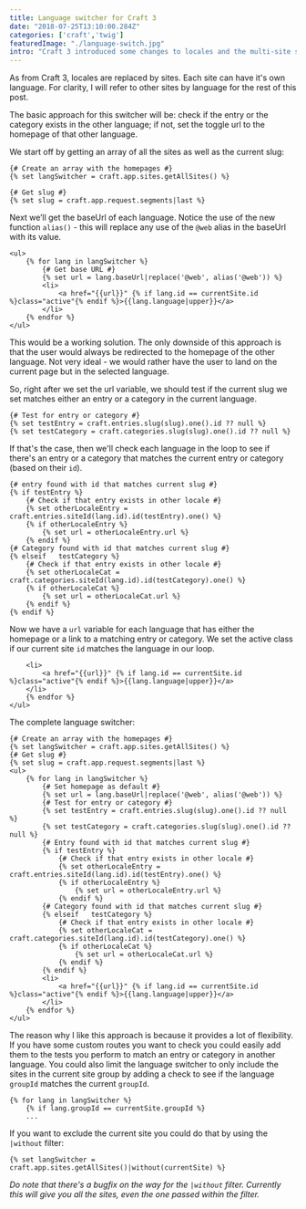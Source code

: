 ```yaml
---
title: Language switcher for Craft 3
date: "2018-07-25T13:10:00.284Z"
categories: ['craft','twig']
featuredImage: "./language-switch.jpg"
intro: "Craft 3 introduced some changes to locales and the multi-site setup. On top of that there are also a number of templating changes, so your old language switcher probably won't work anymore. So today we're building a brand new language switcher for Craft 3."
---
```


As from Craft 3, locales are replaced by sites. Each site can have it's own language. For clarity, I will refer to other sites by language for the rest of this post.

The basic approach for this switcher will be: check if the entry or the category exists in the other language; if not, set the toggle url to the homepage of that other language.

We start off by getting an array of all the sites as well as the current slug:
```twig
{# Create an array with the homepages #}
{% set langSwitcher = craft.app.sites.getAllSites() %}

{# Get slug #}
{% set slug = craft.app.request.segments|last %}
```

Next we’ll get the baseUrl of each language. Notice the use of the new function `alias()` - this will replace any use of the `@web` alias in the baseUrl with its value.

```twig
<ul>
	{% for lang in langSwitcher %}
		{# Get base URL #}
		{% set url = lang.baseUrl|replace('@web', alias('@web')) %}
		<li>
			<a href="{{url}}" {% if lang.id == currentSite.id %}class="active"{% endif %}>{{lang.language|upper}}</a>
		</li>
	{% endfor %}
</ul>
```

This would be a working solution. The only downside of this approach is that the user would always be redirected to the homepage of the other language. Not very ideal - we would rather have the user to land on the current page but in the selected language.

So, right after we set the url variable, we should test if the current slug we set matches either an entry or a category in the current language.

```twig
{# Test for entry or category #}
{% set testEntry = craft.entries.slug(slug).one().id ?? null %}
{% set testCategory = craft.categories.slug(slug).one().id ?? null %}
```

If that's the case, then we'll check each language in the loop to see if there's an entry or a category that matches the current entry or category (based on their `id`).

```twig
{# entry found with id that matches current slug #}
{% if testEntry %}
	{# Check if that entry exists in other locale #}
	{% set otherLocaleEntry = craft.entries.siteId(lang.id).id(testEntry).one() %}
	{% if otherLocaleEntry %}
		{% set url = otherLocaleEntry.url %}
	{% endif %}
{# Category found with id that matches current slug #}
{% elseif	testCategory %}
	{# Check if that entry exists in other locale #}
	{% set otherLocaleCat = craft.categories.siteId(lang.id).id(testCategory).one() %}
	{% if otherLocaleCat %}
		{% set url = otherLocaleCat.url %}
	{% endif %}
{% endif %}
```

Now we have a `url` variable for each language that has either the homepage or a link to a matching entry or category. We set the active class if our current site `id` matches the language in our loop.

```twig
	<li>
		<a href="{{url}}" {% if lang.id == currentSite.id %}class="active"{% endif %}>{{lang.language|upper}}</a>
	</li>
	{% endfor %}
</ul>
```

The complete language switcher:

```twig
{# Create an array with the homepages #}
{% set langSwitcher = craft.app.sites.getAllSites() %}
{# Get slug #}
{% set slug = craft.app.request.segments|last %}
<ul>
	{% for lang in langSwitcher %}
		{# Set homepage as default #}
		{% set url = lang.baseUrl|replace('@web', alias('@web')) %}
		{# Test for entry or category #}
		{% set testEntry = craft.entries.slug(slug).one().id ?? null %}
		{% set testCategory = craft.categories.slug(slug).one().id ?? null %}
		{# Entry found with id that matches current slug #}
		{% if testEntry %}
			{# Check if that entry exists in other locale #}
			{% set otherLocaleEntry = craft.entries.siteId(lang.id).id(testEntry).one() %}
			{% if otherLocaleEntry %}
				{% set url = otherLocaleEntry.url %}
			{% endif %}
		{# Category found with id that matches current slug #}
		{% elseif	testCategory %}
			{# Check if that entry exists in other locale #}
			{% set otherLocaleCat = craft.categories.siteId(lang.id).id(testCategory).one() %}
			{% if otherLocaleCat %}
				{% set url = otherLocaleCat.url %}
			{% endif %}
		{% endif %}
		<li>
			<a href="{{url}}" {% if lang.id == currentSite.id %}class="active"{% endif %}>{{lang.language|upper}}</a>
		</li>
	{% endfor %}
</ul>
```

The reason why I like this approach is because it provides a lot of flexibility. If you have some custom routes you want to check you could easily add them to the tests you perform to match an entry or category in another language. You could also limit the language switcher to only include the sites in the current site group by adding a check to see if the language `groupId` matches the current `groupId`.

```
{% for lang in langSwitcher %}
	{% if lang.groupId == currentSite.groupId %}
	...
```

If you want to exclude the current site you could do that by using the `|without` filter:
```twig
{% set langSwitcher = craft.app.sites.getAllSites()|without(currentSite) %}
```

*Do note that there's a bugfix on the way for the `|without` filter. Currently this will give you all the sites, even the one passed within the filter.*
